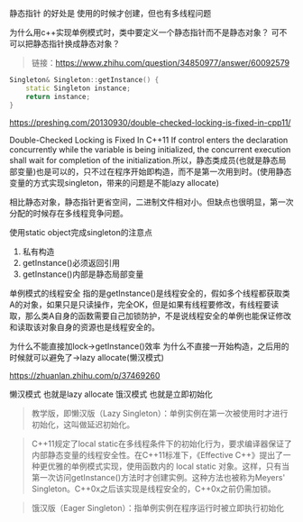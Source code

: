 静态指针 的好处是 使用的时候才创建，但也有多线程问题

为什么用c++实现单例模式时，类中要定义一个静态指针而不是静态对象？
可不可以把静态指针换成静态对象？
> 链接：https://www.zhihu.com/question/34850977/answer/60092579

```cpp
Singleton& Singleton::getInstance() {
    static Singleton instance;
    return instance;
}
```
https://preshing.com/20130930/double-checked-locking-is-fixed-in-cpp11/

Double-Checked Locking is Fixed In C++11
If control enters the declaration concurrently while the variable is being initialized, the concurrent execution shall wait for completion of the initialization.所以，静态类成员(也就是静态局部变量)也是可以的，只不过在程序开始即构造，而不是第一次用到时。(使用静态变量的方式实现singleton，带来的问题是不能lazy allocate)

相比静态对象，静态指针更省空间，二进制文件相对小。但缺点也很明显，第一次分配的时候存在多线程竞争问题。

使用static object完成singleton的注意点
1. 私有构造
2. getInstance()必须返回引用
3. getInstance()内部是静态局部变量

单例模式的线程安全
指的是getInstance()是线程安全的，假如多个线程都获取类A的对象，如果只是只读操作，完全OK，但是如果有线程要修改，有线程要读取，那么类A自身的函数需要自己加锁防护，不是说线程安全的单例也能保证修改和读取该对象自身的资源也是线程安全的。

为什么不能直接加lock->getInstance()效率
为什么不直接一开始构造，之后用的时候就可以避免了->lazy allocate(懒汉模式)


https://zhuanlan.zhihu.com/p/37469260

懒汉模式 也就是lazy allocate
饿汉模式 也就是立即初始化

> 教学版，即懒汉版（Lazy Singleton）：单例实例在第一次被使用时才进行初始化，这叫做延迟初始化。



> C++11规定了local static在多线程条件下的初始化行为，要求编译器保证了内部静态变量的线程安全性。在C++11标准下，《Effective C++》提出了一种更优雅的单例模式实现，使用函数内的 local static 对象。这样，只有当第一次访问getInstance()方法时才创建实例。这种方法也被称为Meyers' Singleton。C++0x之后该实现是线程安全的，C++0x之前仍需加锁。

> 饿汉版（Eager Singleton）：指单例实例在程序运行时被立即执行初始化

